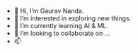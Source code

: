 - 👋 Hi, I’m Gaurav Nanda.
- 👀 I’m interested in exploring new things.
- 🌱 I’m currently learning AI & ML.
- 💞️ I’m looking to collaborate on ...
- 📫 

<!---
gnanda08/gnanda08 is a ✨ special ✨ repository because its `README.md` (this file) appears on your GitHub profile.
You can click the Preview link to take a look at your changes.
--->
